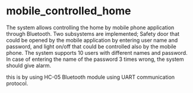 # mobile_controlled_home
The system allows controlling the home by mobile phone application through Bluetooth. Two subsystems are implemented; Safety door that could be opened by the mobile application by entering user name and password, and light on/off that could be controlled also by the mobile phone. The system supports 10 users with different names and password. In case of entering the name of the password 3 times wrong, the system should give alarm.

this is by using HC-05 Bluetooth module using UART communication protocol.

